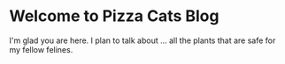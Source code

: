 # Welcome to Pizza Cats Blog

I'm glad you are here. I plan to talk about ... all the plants that are safe for my fellow felines. 
